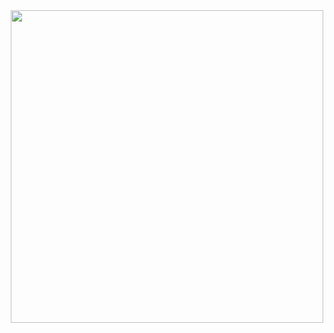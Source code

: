 <div id="header" align="center">
  <img class="cowboy" src="https://media.giphy.com/media/11KzOet1ElBDz2/giphy.gif" width="500"/>
</div>

